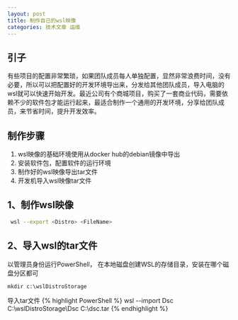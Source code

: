 ```yaml
---
layout: post
title: 制作自己的wsl映像
categories: 技术文章 运维
---
```


## 引子

有些项目的配置非常繁琐，如果团队成员每人单独配置，显然非常浪费时间，没有必要，所以可以把配置好的开发环境导出来，分发给其他团队成员，导入电脑的wsl就可以快速开始开发。最近公司有个商城项目，购买了一套商业代码，需要依赖不少的软件包才能运行起来，最适合制作一个通用的开发环境，分享给团队成员，来节省时间，提升开发效率。

## 制作步骤
1. wsl映像的基础环境使用从docker hub的debian镜像中导出
2. 安装软件包，配置软件的运行环境
3. 制作好的wsl映像导出tar文件
4. 开发机导入wsl映像tar文件

## 1、制作wsl映像

```bash
 wsl --export <Distro> <FileName>
```

## 2、导入wsl的tar文件

以管理员身份运行PowerShell，
在本地磁盘创建WSL的存储目录，安装在哪个磁盘分区都可
```
mkdir c:\wslDistroStorage
```
导入tar文件
{% highlight PowerShell %}
wsl --import Dsc C:\wslDistroStorage\Dsc C:\dsc.tar
{% endhighlight %}